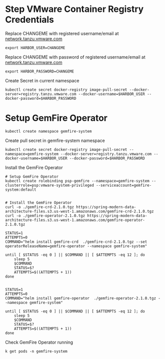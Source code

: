 # Step VMware Container Registry Credentials


Replace CHANGEME with registered username/email at [network.tanzu.vmware.com](https://network.tanzu.vmware.com/)

```copy
export HARBOR_USER=CHANGEME
```

Replace CHANGEME with password of registered username/email at [network.tanzu.vmware.com](https://network.tanzu.vmware.com/)

```copy
export HARBOR_PASSWORD=CHANGEME
```


Create Secret in current namespace

```execute
kubectl create secret docker-registry image-pull-secret --docker-server=registry.tanzu.vmware.com --docker-username=$HARBOR_USER --docker-password=$HARBOR_PASSWORD
```

# Setup GemFire Operator

```execute
kubectl create namespace gemfire-system
```

Create pull secret in gemfire-system namespace

```execute
kubectl create secret docker-registry image-pull-secret --namespace=gemfire-system --docker-server=registry.tanzu.vmware.com --docker-username=$HARBOR_USER --docker-password=$HARBOR_PASSWORD
```

Install the GemFire Operator
```execute
# Setup GemFire Operator
kubectl create rolebinding psp-gemfire --namespace=gemfire-system --clusterrole=psp:vmware-system-privileged --serviceaccount=gemfire-system:default


# Install the GemFire Operator
curl -o ./gemfire-crd-2.1.0.tgz https://spring-modern-data-architecture-files.s3.us-west-1.amazonaws.com/gemfire-crd-2.1.0.tgz
curl -o ./gemfire-operator-2.1.0.tgz https://spring-modern-data-architecture-files.s3.us-west-1.amazonaws.com/gemfire-operator-2.1.0.tgz

STATUS=1
ATTEMPTS=0
COMMAND="helm install gemfire-crd  ./gemfire-crd-2.1.0.tgz --set operatorReleaseName=gemfire-operator --namespace gemfire-system"

until [ $STATUS -eq 0 ] || $COMMAND || [ $ATTEMPTS -eq 12 ]; do
    sleep 5
    $COMMAND
    STATUS=$?
    ATTEMPTS=$((ATTEMPTS + 1))
done


STATUS=1
ATTEMPTS=0
COMMAND="helm install gemfire-operator  ./gemfire-operator-2.1.0.tgz --namespace gemfire-system"

until [ $STATUS -eq 0 ] || $COMMAND || [ $ATTEMPTS -eq 12 ]; do
    sleep 5
    $COMMAND
    STATUS=$?
    ATTEMPTS=$((ATTEMPTS + 1))
done

```


Check GemFire Operator running

```execute
k get pods -n gemfire-system
```